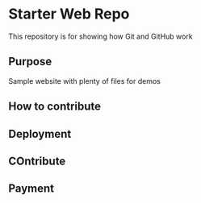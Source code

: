 # Starter Web Repo

This repository is for showing how Git and GitHub work

## Purpose

Sample website with plenty of files for demos

## How to contribute

## Deployment

## COntribute

## Payment